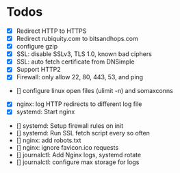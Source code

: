 # Todos

- [x] Redirect HTTP to HTTPS
- [x] Redirect rubiquity.com to bitsandhops.com
- [x] configure gzip
- [x] SSL: disable SSLv3, TLS 1.0, known bad ciphers
- [x] SSL: auto fetch certificate from DNSimple
- [x] Support HTTP2
- [x] Firewall: only allow 22, 80, 443, 53, and ping
- [] configure linux open files (ulimit -n) and somaxconns
- [x] nginx: log HTTP redirects to different log file
- [x] systemd: Start nginx
- [] systemd: Setup firewall rules on init
- [] systemd: Run SSL fetch script every so often
- [] nginx: add robots.txt
- [] nginx: ignore favicon.ico requests
- [] journalctl: Add Nginx logs, systemd rotate
- [] journalctl: configure max storage for logs
